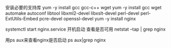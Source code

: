 安装必要的支持库
yum -y install gcc gcc-c++ wget
yum -y install gcc wget automake autoconf libtool libxml2-devel libxslt-devel perl-devel perl-ExtUtils-Embed pcre-devel openssl-devel
yum -y install nginx

systemctl start nginx.service  开机启动
查看是否可用 netstat –tap | grep nginx 

用ps aux来查看nginx是否启动
ps aux|grep nginx